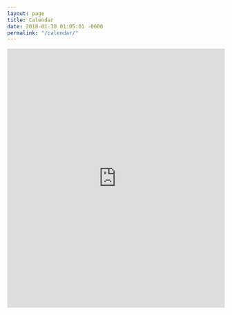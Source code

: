 ```yaml
---
layout: page
title: Calendar
date: 2018-01-30 01:05:01 -0600
permalink: "/calendar/"
---
```


<iframe src="https://calendar.google.com/calendar/embed?height=600&amp;wkst=1&amp;bgcolor=%23FFFFFF&amp;src=ulsl35rjnems0td5cbrgn17phk%40group.calendar.google.com&amp;color=%23AB8B00&amp;ctz=America%2FChicago" style="border-width:0" width="100%" height="600" frameborder="0" scrolling="no"></iframe>
